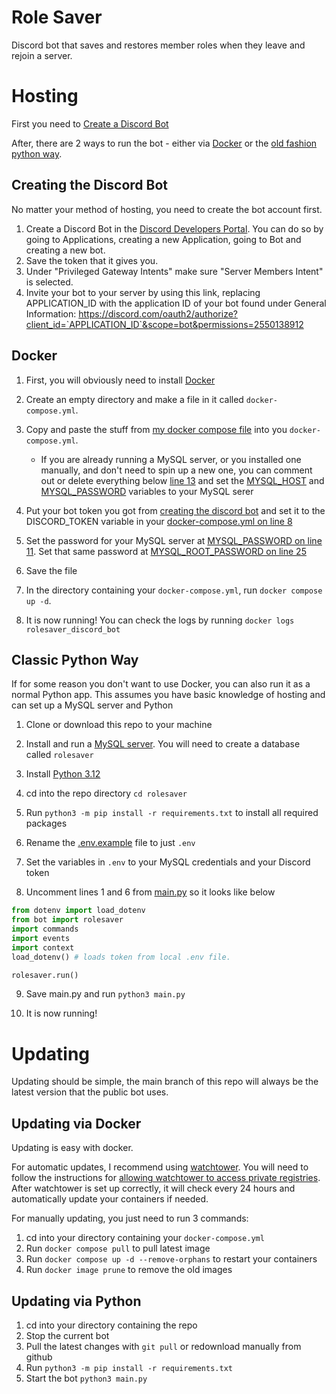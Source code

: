 # Role Saver
Discord bot that saves and restores member roles when they leave and rejoin a server.

# Hosting
First you need to [Create a Discord Bot](#creating-the-discord-bot)

After, there are 2 ways to run the bot - either via [Docker](#docker) or the [old fashion python way](#classic-python-way).

## Creating the Discord Bot
No matter your method of hosting, you need to create the bot account first.

1. Create a Discord Bot in the [Discord Developers Portal](https://discord.com/developers/applications). You can do so by going to Applications, creating a new Application, going to Bot and creating a new bot.
2. Save the token that it gives you.
3. Under "Privileged Gateway Intents" make sure "Server Members Intent" is selected.
4. Invite your bot to your server by using this link, replacing APPLICATION_ID with the application ID of your bot found under General Information: https://discord.com/oauth2/authorize?client_id=`APPLICATION_ID`&scope=bot&permissions=2550138912

## Docker
1. First, you will obviously need to install [Docker](https://docs.docker.com/engine/install/)

2. Create an empty directory and make a file in it called `docker-compose.yml`.

3. Copy and paste the stuff from [my docker compose file](docker-compose.yml) into you `docker-compose.yml`.
    - If you are already running a MySQL server, or you installed one manually, and don't need to spin up a new one, you can comment out or delete everything below [line 13](docker-compose.yml#L13) and set the [MYSQL_HOST](docker-compose.yml#L9) and [MYSQL_PASSWORD](docker-compose.yml#L13) variables to your MySQL serer

4. Put your bot token you got from [creating the discord bot](#creating-the-discord-bot) and set it to the DISCORD_TOKEN variable in your [docker-compose.yml on line 8](docker-compose.yml#L8)

5. Set the password for your MySQL server at [MYSQL_PASSWORD on line 11](docker-compose.yml#L11). Set that same password at [MYSQL_ROOT_PASSWORD on line 25](docker-compose.yml#L25)

6. Save the file

7. In the directory containing your `docker-compose.yml`, run `docker compose up -d`.

8. It is now running! You can check the logs by running `docker logs rolesaver_discord_bot`

## Classic Python Way
If for some reason you don't want to use Docker, you can also run it as a normal Python app. This assumes you have basic knowledge of hosting and can set up a MySQL server and Python

1. Clone or download this repo to your machine 

2. Install and run a [MySQL server](https://dev.mysql.com/downloads/installer/). You will need to create a database called `rolesaver`

3. Install [Python 3.12](https://www.python.org/)

4. cd into the repo directory `cd rolesaver`

5. Run `python3 -m pip install -r requirements.txt` to install all required packages

6. Rename the [.env.example](.env.example) file to just `.env`

7. Set the variables in `.env` to your MySQL credentials and your Discord token

8. Uncomment lines 1 and 6 from [main.py](main.py) so it looks like below
```python
from dotenv import load_dotenv
from bot import rolesaver
import commands
import events
import context
load_dotenv() # loads token from local .env file. 

rolesaver.run()
```

9. Save main.py and run `python3 main.py`

10. It is now running!

# Updating
Updating should be simple, the main branch of this repo will always be the latest version that the public bot uses.

## Updating via Docker
Updating is easy with docker. 

For automatic updates, I recommend using [watchtower](https://containrrr.dev/watchtower/). You will need to follow the instructions for [allowing watchtower to access private registries](https://containrrr.dev/watchtower/private-registries/). After watchtower is set up correctly, it will check every 24 hours and automatically update your containers if needed.

For manually updating, you just need to run 3 commands:
1. cd into your directory containing your `docker-compose.yml`
2. Run `docker compose pull` to pull latest image
3. Run `docker compose up -d --remove-orphans` to restart your containers
4. Run `docker image prune` to remove the old images

## Updating via Python

1. cd into your directory containing the repo
2. Stop the current bot
3. Pull the latest changes with `git pull` or redownload manually from github
4. Run `python3 -m pip install -r requirements.txt`
5. Start the bot `python3 main.py`